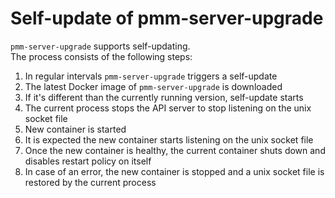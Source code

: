 # Self-update of pmm-server-upgrade

`pmm-server-upgrade` supports self-updating.  
The process consists of the following steps:

1. In regular intervals `pmm-server-upgrade` triggers a self-update
2. The latest Docker image of `pmm-server-upgrade` is downloaded
3. If it's different than the currently running version, self-update starts
4. The current process stops the API server to stop listening on the unix socket file
5. New container is started
6. It is expected the new container starts listening on the unix socket file
7. Once the new container is healthy, the current container shuts down and disables restart policy on itself
8. In case of an error, the new container is stopped and a unix socket file is restored by the current process
